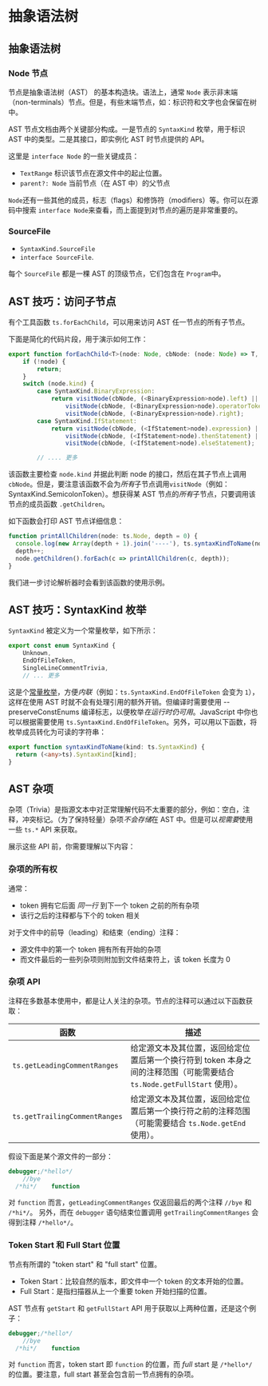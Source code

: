 # 抽象语法树

## 抽象语法树

### Node 节点

节点是抽象语法树（AST） 的基本构造块。语法上，通常 `Node` 表示非末端（non-terminals）节点。但是，有些末端节点，如：标识符和文字也会保留在树中。

AST 节点文档由两个关键部分构成。一是节点的 `SyntaxKind` 枚举，用于标识 AST 中的类型。二是其接口，即实例化 AST 时节点提供的 API。

这里是 `interface Node` 的一些关键成员：

- `TextRange` 标识该节点在源文件中的起止位置。
- `parent?: Node` 当前节点（在 AST 中）的父节点

`Node`还有一些其他的成员，标志（flags）和修饰符（modifiers）等。你可以在源码中搜索 `interface Node`来查看，而上面提到对节点的遍历是非常重要的。

### SourceFile

- `SyntaxKind.SourceFile`
- `interface SourceFile`.

每个 `SourceFile` 都是一棵 AST 的顶级节点，它们包含在 `Program`中。

## AST 技巧：访问子节点

有个工具函数 `ts.forEachChild`，可以用来访问 AST 任一节点的所有子节点。

下面是简化的代码片段，用于演示如何工作：

```ts
export function forEachChild<T>(node: Node, cbNode: (node: Node) => T, cbNodeArray?: (nodes: Node[]) => T): T {
    if (!node) {
        return;
    }
    switch (node.kind) {
        case SyntaxKind.BinaryExpression:
            return visitNode(cbNode, (<BinaryExpression>node).left) ||
                visitNode(cbNode, (<BinaryExpression>node).operatorToken) ||
                visitNode(cbNode, (<BinaryExpression>node).right);
        case SyntaxKind.IfStatement:
            return visitNode(cbNode, (<IfStatement>node).expression) ||
                visitNode(cbNode, (<IfStatement>node).thenStatement) ||
                visitNode(cbNode, (<IfStatement>node).elseStatement);

        // .... 更多
```

该函数主要检查 `node.kind` 并据此判断 node 的接口，然后在其子节点上调用 `cbNode`。但是，要注意该函数不会为*所有*子节点调用`visitNode`（例如：SyntaxKind.SemicolonToken）。想获得某 AST 节点的*所有*子节点，只要调用该节点的成员函数 `.getChildren`。

如下函数会打印 AST 节点详细信息：

```ts
function printAllChildren(node: ts.Node, depth = 0) {
  console.log(new Array(depth + 1).join('----'), ts.syntaxKindToName(node.kind), node.pos, node.end);
  depth++;
  node.getChildren().forEach(c => printAllChildren(c, depth));
}
```

我们进一步讨论解析器时会看到该函数的使用示例。

## AST 技巧：SyntaxKind 枚举

`SyntaxKind` 被定义为一个常量枚举，如下所示：

```ts
export const enum SyntaxKind {
    Unknown,
    EndOfFileToken,
    SingleLineCommentTrivia,
    // ... 更多
```

这是个[常量枚举](../typings/enums.md#常量枚举)，方便*内联*（例如：`ts.SyntaxKind.EndOfFileToken` 会变为 `1`），这样在使用 AST 时就不会有处理引用的额外开销。但编译时需要使用 --preserveConstEnums 编译标志，以便枚举*在运行时仍可用*。JavaScript 中你也可以根据需要使用 `ts.SyntaxKind.EndOfFileToken`。另外，可以用以下函数，将枚举成员转化为可读的字符串：

```ts
export function syntaxKindToName(kind: ts.SyntaxKind) {
  return (<any>ts).SyntaxKind[kind];
}
```

## AST 杂项

杂项（Trivia）是指源文本中对正常理解代码不太重要的部分，例如：空白，注释，冲突标记。（为了保持轻量）杂项*不会存储*在 AST 中。但是可以*视需要*使用一些 `ts.*` API 来获取。

展示这些 API 前，你需要理解以下内容：

### 杂项的所有权

通常：

- token 拥有它后面 _同一行_ 到下一个 token 之前的所有杂项
- 该行之后的注释都与下个的 token 相关

对于文件中的前导（leading）和结束（ending）注释：

- 源文件中的第一个 token 拥有所有开始的杂项
- 而文件最后的一些列杂项则附加到文件结束符上，该 token 长度为 0

### 杂项 API

注释在多数基本使用中，都是让人关注的杂项。节点的注释可以通过以下函数获取：

| 函数                          | 描述                                                                                                                    |
| ----------------------------- | ----------------------------------------------------------------------------------------------------------------------- |
| `ts.getLeadingCommentRanges`  | 给定源文本及其位置，返回给定位置后第一个换行符到 token 本身之间的注释范围（可能需要结合 `ts.Node.getFullStart` 使用）。 |
| `ts.getTrailingCommentRanges` | 给定源文本及其位置，返回给定位置后第一个换行符之前的注释范围（可能需要结合 `ts.Node.getEnd` 使用）。                    |

假设下面是某个源文件的一部分：

```ts
debugger;/*hello*/
    //bye
  /*hi*/    function
```

对 `function` 而言，`getLeadingCommentRanges` 仅返回最后的两个注释 `//bye` 和 `/*hi*/`。
另外，而在 `debugger` 语句结束位置调用 `getTrailingCommentRanges` 会得到注释 `/*hello*/`。

### Token Start 和 Full Start 位置

节点有所谓的 "token start" 和 "full start" 位置。

- Token Start：比较自然的版本，即文件中一个 token 的文本开始的位置。
- Full Start：是指扫描器从上一个重要 token 开始扫描的位置。

AST 节点有 `getStart` 和 `getFullStart` API 用于获取以上两种位置，还是这个例子：

```ts
debugger;/*hello*/
    //bye
  /*hi*/    function
```

对 `function` 而言，token start 即 `function` 的位置，而 _full_ start 是 `/*hello*/` 的位置。要注意，full start 甚至会包含前一节点拥有的杂项。
